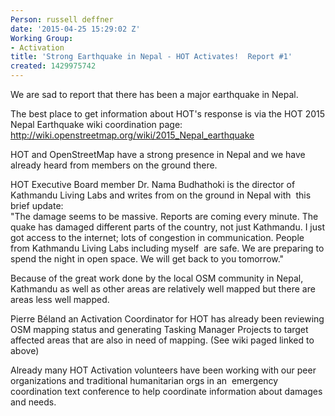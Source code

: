```yaml
---
Person: russell deffner
date: '2015-04-25 15:29:02 Z'
Working Group:
- Activation
title: 'Strong Earthquake in Nepal - HOT Activates!  Report #1'
created: 1429975742
---
```

<p class="MsoPlainText">We are sad to report that there has been a major earthquake in Nepal.</p><p class="MsoPlainText">The best place to get information about HOT's response is via the HOT 2015 Nepal Earthquake wiki coordination page: <a href="http://wiki.openstreetmap.org/wiki/2015_Nepal_earthquake">http://wiki.openstreetmap.org/wiki/2015_Nepal_earthquake</a></p><p class="MsoPlainText">HOT and OpenStreetMap have a strong presence in Nepal and we have already heard from members on the ground there.</p><p class="MsoPlainText">HOT Executive Board member Dr. Nama Budhathoki is the director of Kathmandu Living Labs and writes from on the ground in Nepal with&nbsp; this brief update:<br>"The damage seems to be massive. Reports are coming every minute. The quake has damaged different parts of the country, not just Kathmandu. I just got access to the internet; lots of congestion in communication. People from Kathmandu Living Labs including myself&nbsp; are safe. We are preparing to spend the night in open space. We will get back to you tomorrow."</p><p class="MsoPlainText">Because of the great work done by the local OSM community in Nepal, Kathmandu as well as other areas are relatively well mapped but there are areas less well mapped.</p><p class="MsoPlainText">Pierre Béland an Activation Coordinator for HOT has already been reviewing OSM mapping status and generating Tasking Manager Projects to target affected areas that are also in need of mapping. (See wiki paged linked to above)</p><p class="MsoPlainText">Already many HOT Activation volunteers have been working with our peer organizations and traditional humanitarian orgs in an&nbsp; emergency coordination text conference to help coordinate information about damages and needs.</p><p>&nbsp;</p>
